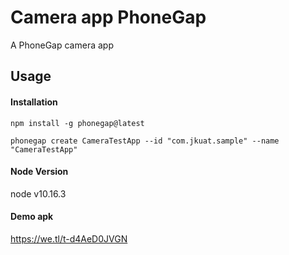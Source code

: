 # Camera app PhoneGap

A PhoneGap camera app

## Usage

#### Installation

    npm install -g phonegap@latest

    phonegap create CameraTestApp --id "com.jkuat.sample" --name "CameraTestApp"


#### Node Version


node  v10.16.3

#### Demo apk


https://we.tl/t-d4AeD0JVGN





